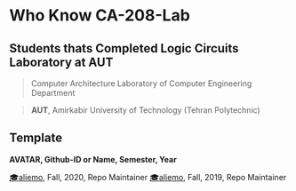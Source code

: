 # Who Know CA-208-Lab

## **Students thats Completed Logic Circuits Laboratory at AUT**

> Computer Architecture Laboratory of Computer Engineering Department

> **AUT**, Amirkabir University of Technology (Tehran Polytechnic)

## Template
**AVATAR, Github-ID or Name, Semester, Year**
<!-- Example -->
[:mortar_board:aliemo](https://github.com/aliemo), Fall, 2020, Repo Maintainer
[:mortar_board:aliemo](https://github.com/aliemo), Fall, 2019, Repo Maintainer

<!-- add yours above line -->

